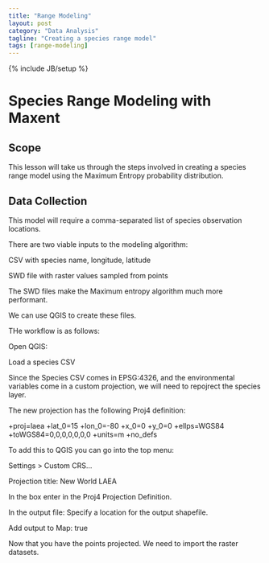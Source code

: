 ```yaml
---
title: "Range Modeling"
layout: post
category: "Data Analysis"
tagline: "Creating a species range model"
tags: [range-modeling]
---
```


{% include JB/setup %}

# Species Range Modeling with Maxent

## Scope

This lesson will take us through the steps involved in creating a species range model using the Maximum Entropy probability distribution.

## Data Collection

This model will require a comma-separated list of species observation locations.

There are two viable inputs to the modeling algorithm:

CSV with species name, longitude, latitude

SWD file with raster values sampled from points

The SWD files make the Maximum entropy algorithm much more performant. 

We can use QGIS to create these files.

THe workflow is as follows:

Open QGIS:

Load a species CSV

Since the Species CSV comes in EPSG:4326, and the environmental variables come in a custom projection, we will need to repojrect the species layer.

The new projection has the following Proj4 definition:


+proj=laea +lat_0=15 +lon_0=-80 +x_0=0 +y_0=0 +ellps=WGS84 +toWGS84=0,0,0,0,0,0,0 +units=m +no_defs

To add this to QGIS you can go into the top menu:

Settings > Custom CRS...

Projection title: New World LAEA

In the box enter in the Proj4 Projection Definition.

In the output file: Specify a location for the output shapefile.

Add output to Map: true

Now that you have the points projected. We need to import the raster datasets.

